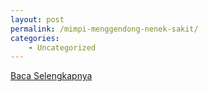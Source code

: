 ```yaml
---
layout: post
permalink: /mimpi-menggendong-nenek-sakit/
categories:
    - Uncategorized
---
```


[Baca Selengkapnya](/04)
